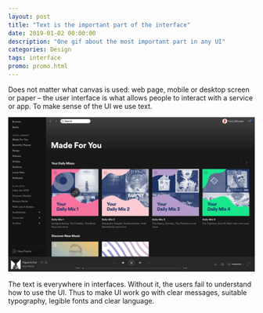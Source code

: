 ```yaml
---
layout: post
title: "Text is the important part of the interface"
date: 2019-01-02 00:00:00
description: "One gif about the most important part in any UI"
categories: Design
tags: interface
promo: promo.html
---
```


Does not matter what canvas is used: web page, mobile or desktop screen or paper – the user interface is what allows people to interact with a service or app. To make sense of the UI we use text.

<span class="p1000">![user interface with and without text](/blog_img/advices/ui-text.gif)</span>

The text is everywhere in interfaces. Without it, the users fail to understand how to use the UI. Thus to make UI work go with clear messages, suitable typography, legible fonts and clear language.